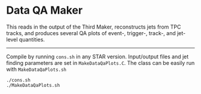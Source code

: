 # Data QA Maker

This reads in the output of the Third Maker, reconstructs jets from TPC tracks, and produces several QA plots of event-, trigger-, track-, and jet-level quantities.

---

Compile by running `cons.sh` in any STAR version. Input/output files and jet finding parameters are set in `MakeDataQaPlots.C`. The class can be easily run with `MakeDataQaPlots.sh`

```
./cons.sh
./MakeDataQaPlots.sh
```

